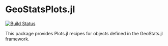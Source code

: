 # GeoStatsPlots.jl

[![Build Status](https://github.com/eliascarv/GeoStatsPlots.jl/actions/workflows/CI.yml/badge.svg?branch=main)](https://github.com/eliascarv/GeoStatsPlots.jl/actions/workflows/CI.yml?query=branch%3Amain)

This package provides Plots.jl recipes for objects defined in the GeoStats.jl framework.
